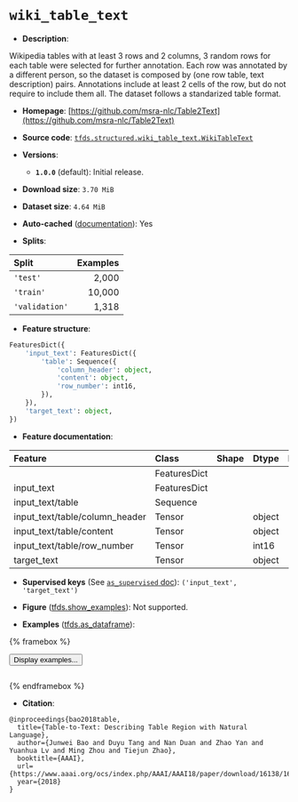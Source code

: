 <div itemscope itemtype="http://schema.org/Dataset">
  <div itemscope itemprop="includedInDataCatalog" itemtype="http://schema.org/DataCatalog">
    <meta itemprop="name" content="TensorFlow Datasets" />
  </div>
  <meta itemprop="name" content="wiki_table_text" />
  <meta itemprop="description" content="Wikipedia tables with at least 3 rows and 2 columns, 3 random rows for each&#10;table were selected for further annotation. Each row was annotated by a&#10;different person, so the dataset is composed by (one row table, text&#10;description) pairs. Annotations include at least 2 cells of the row, but do not&#10;require to include them all.&#10;The dataset follows a standarized table format.&#10;&#10;To use this dataset:&#10;&#10;```python&#10;import tensorflow_datasets as tfds&#10;&#10;ds = tfds.load(&#x27;wiki_table_text&#x27;, split=&#x27;train&#x27;)&#10;for ex in ds.take(4):&#10;  print(ex)&#10;```&#10;&#10;See [the guide](https://www.tensorflow.org/datasets/overview) for more&#10;informations on [tensorflow_datasets](https://www.tensorflow.org/datasets).&#10;&#10;" />
  <meta itemprop="url" content="https://www.tensorflow.org/datasets/catalog/wiki_table_text" />
  <meta itemprop="sameAs" content="https://github.com/msra-nlc/Table2Text" />
  <meta itemprop="citation" content="@inproceedings{bao2018table,&#10;  title={Table-to-Text: Describing Table Region with Natural Language},&#10;  author={Junwei Bao and Duyu Tang and Nan Duan and Zhao Yan and Yuanhua Lv and Ming Zhou and Tiejun Zhao},&#10;  booktitle={AAAI},&#10;  url={https://www.aaai.org/ocs/index.php/AAAI/AAAI18/paper/download/16138/16782},&#10;  year={2018}&#10;}" />
</div>

# `wiki_table_text`


*   **Description**:

Wikipedia tables with at least 3 rows and 2 columns, 3 random rows for each
table were selected for further annotation. Each row was annotated by a
different person, so the dataset is composed by (one row table, text
description) pairs. Annotations include at least 2 cells of the row, but do not
require to include them all. The dataset follows a standarized table format.

*   **Homepage**:
    [https://github.com/msra-nlc/Table2Text](https://github.com/msra-nlc/Table2Text)

*   **Source code**:
    [`tfds.structured.wiki_table_text.WikiTableText`](https://github.com/tensorflow/datasets/tree/master/tensorflow_datasets/structured/wiki_table_text/wiki_table_text.py)

*   **Versions**:

    *   **`1.0.0`** (default): Initial release.

*   **Download size**: `3.70 MiB`

*   **Dataset size**: `4.64 MiB`

*   **Auto-cached**
    ([documentation](https://www.tensorflow.org/datasets/performances#auto-caching)):
    Yes

*   **Splits**:

Split          | Examples
:------------- | -------:
`'test'`       | 2,000
`'train'`      | 10,000
`'validation'` | 1,318

*   **Feature structure**:

```python
FeaturesDict({
    'input_text': FeaturesDict({
        'table': Sequence({
            'column_header': object,
            'content': object,
            'row_number': int16,
        }),
    }),
    'target_text': object,
})
```

*   **Feature documentation**:

Feature                        | Class        | Shape | Dtype  | Description
:----------------------------- | :----------- | :---- | :----- | :----------
                               | FeaturesDict |       |        |
input_text                     | FeaturesDict |       |        |
input_text/table               | Sequence     |       |        |
input_text/table/column_header | Tensor       |       | object |
input_text/table/content       | Tensor       |       | object |
input_text/table/row_number    | Tensor       |       | int16  |
target_text                    | Tensor       |       | object |

*   **Supervised keys** (See
    [`as_supervised` doc](https://www.tensorflow.org/datasets/api_docs/python/tfds/load#args)):
    `('input_text', 'target_text')`

*   **Figure**
    ([tfds.show_examples](https://www.tensorflow.org/datasets/api_docs/python/tfds/visualization/show_examples)):
    Not supported.

*   **Examples**
    ([tfds.as_dataframe](https://www.tensorflow.org/datasets/api_docs/python/tfds/as_dataframe)):

<!-- mdformat off(HTML should not be auto-formatted) -->

{% framebox %}

<button id="displaydataframe">Display examples...</button>
<div id="dataframecontent" style="overflow-x:auto"></div>
<script>
const url = "https://storage.googleapis.com/tfds-data/visualization/dataframe/wiki_table_text-1.0.0.html";
const dataButton = document.getElementById('displaydataframe');
dataButton.addEventListener('click', async () => {
  // Disable the button after clicking (dataframe loaded only once).
  dataButton.disabled = true;

  const contentPane = document.getElementById('dataframecontent');
  try {
    const response = await fetch(url);
    // Error response codes don't throw an error, so force an error to show
    // the error message.
    if (!response.ok) throw Error(response.statusText);

    const data = await response.text();
    contentPane.innerHTML = data;
  } catch (e) {
    contentPane.innerHTML =
        'Error loading examples. If the error persist, please open '
        + 'a new issue.';
  }
});
</script>

{% endframebox %}

<!-- mdformat on -->

*   **Citation**:

```
@inproceedings{bao2018table,
  title={Table-to-Text: Describing Table Region with Natural Language},
  author={Junwei Bao and Duyu Tang and Nan Duan and Zhao Yan and Yuanhua Lv and Ming Zhou and Tiejun Zhao},
  booktitle={AAAI},
  url={https://www.aaai.org/ocs/index.php/AAAI/AAAI18/paper/download/16138/16782},
  year={2018}
}
```

